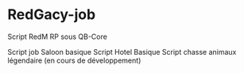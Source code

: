 # RedGacy-job
Script RedM RP sous QB-Core

Script job Saloon basique
Script Hotel Basique 
Script chasse animaux légendaire (en cours de développement)

